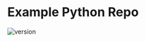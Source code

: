 # Example Python Repo

![version](https://img.shields.io/static/v1?label=version&message=1.1.1&color=blue) <!-- x-release-please-version -->
